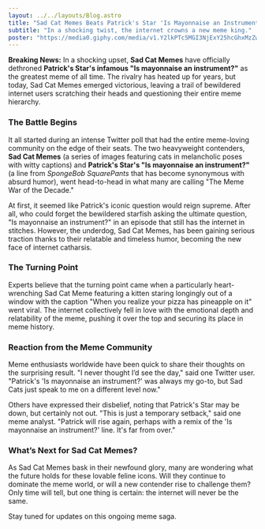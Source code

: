 ```yaml
---
layout: ../../layouts/Blog.astro
title: "Sad Cat Memes Beats Patrick's Star 'Is Mayonnaise an Instrument' as the Best Meme Ever"
subtitle: "In a shocking twist, the internet crowns a new meme king."
poster: "https://media0.giphy.com/media/v1.Y2lkPTc5MGI3NjExY25hcGhxMzZwa2Vhazl4azl6OHB6eXV0MWp1d3VlMWg3bHNjdXJxMSZlcD12MV9pbnRlcm5hbF9naWZfYnlfaWQmY3Q9Zw/PK4XAT9Ususco/giphy.gif"
---
```


**Breaking News:** In a shocking upset, **Sad Cat Memes** have officially dethroned **Patrick's Star's infamous "Is mayonnaise an instrument?"** as the greatest meme of all time. The rivalry has heated up for years, but today, Sad Cat Memes emerged victorious, leaving a trail of bewildered internet users scratching their heads and questioning their entire meme hierarchy.

### The Battle Begins
It all started during an intense Twitter poll that had the entire meme-loving community on the edge of their seats. The two heavyweight contenders, **Sad Cat Memes** (a series of images featuring cats in melancholic poses with witty captions) and **Patrick's Star's "Is mayonnaise an instrument?"** (a line from *SpongeBob SquarePants* that has become synonymous with absurd humor), went head-to-head in what many are calling "The Meme War of the Decade."

At first, it seemed like Patrick's iconic question would reign supreme. After all, who could forget the bewildered starfish asking the ultimate question, "Is mayonnaise an instrument?" in an episode that still has the internet in stitches. However, the underdog, Sad Cat Memes, has been gaining serious traction thanks to their relatable and timeless humor, becoming the new face of internet catharsis.

### The Turning Point
Experts believe that the turning point came when a particularly heart-wrenching Sad Cat Meme featuring a kitten staring longingly out of a window with the caption "When you realize your pizza has pineapple on it" went viral. The internet collectively fell in love with the emotional depth and relatability of the meme, pushing it over the top and securing its place in meme history.

### Reaction from the Meme Community
Meme enthusiasts worldwide have been quick to share their thoughts on the surprising result. "I never thought I’d see the day," said one Twitter user. "Patrick's 'Is mayonnaise an instrument?' was always my go-to, but Sad Cats just speak to me on a different level now."

Others have expressed their disbelief, noting that Patrick's Star may be down, but certainly not out. "This is just a temporary setback," said one meme analyst. "Patrick will rise again, perhaps with a remix of the 'Is mayonnaise an instrument?' line. It's far from over."

### What’s Next for Sad Cat Memes?
As Sad Cat Memes bask in their newfound glory, many are wondering what the future holds for these lovable feline icons. Will they continue to dominate the meme world, or will a new contender rise to challenge them? Only time will tell, but one thing is certain: the internet will never be the same.

Stay tuned for updates on this ongoing meme saga. 
